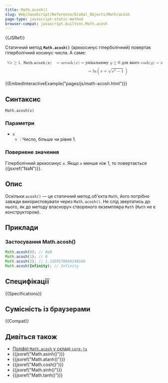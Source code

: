 ```yaml
---
title: Math.acosh()
slug: Web/JavaScript/Reference/Global_Objects/Math/acosh
page-type: javascript-static-method
browser-compat: javascript.builtins.Math.acosh
---
```


{{JSRef}}

Статичний метод **`Math.acosh()`** (арккосинус гіперболічний) повертає гіперболічний косинус числа. А саме:

<!-- prettier-ignore-start -->
<math display="block">
  <semantics><mtable columnalign="right left right left right left right left right left" columnspacing="0em" displaystyle="true"><mtr><mtd><mo>∀</mo><mi>x</mi><mo>≥</mo><mn>1</mn><mo>,</mo><mspace width="0.2777777777777778em"></mspace><mrow><mo lspace="0em" rspace="0.16666666666666666em">𝙼𝚊𝚝𝚑.𝚊𝚌𝚘𝚜𝚑</mo><mo stretchy="false">(</mo><mi>𝚡</mi><mo stretchy="false">)</mo></mrow></mtd><mtd><mo>=</mo><mo lspace="0em" rspace="0.16666666666666666em">arcosh</mo><mo stretchy="false">(</mo><mi>x</mi><mo stretchy="false">)</mo><mo>=</mo><mtext>унікальному&nbsp;</mtext><mi>y</mi><mo>≥</mo><mn>0</mn><mtext>&nbsp;для якого&nbsp;</mtext><mo lspace="0em" rspace="0em">cosh</mo><mo stretchy="false">(</mo><mi>y</mi><mo stretchy="false">)</mo><mo>=</mo><mi>x</mi></mtd></mtr><mtr><mtd></mtd><mtd><mo>=</mo><mo lspace="0em" rspace="0em">ln</mo><mrow><mo>(</mo><mrow><mi>x</mi><mo>+</mo><msqrt><mrow><msup><mi>x</mi><mn>2</mn></msup><mo>−</mo><mn>1</mn></mrow></msqrt></mrow><mo>)</mo></mrow></mtd></mtr></mtable><annotation encoding="TeX">\begin{aligned}\forall x \geq 1,\;\mathtt{\operatorname{Math.acosh}(x)} &= \operatorname{arcosh}(x) = \text{унікальному } y \geq 0 \text{ для якого } \cosh(y) = x\\&= \ln\left(x + \sqrt{x^2-1}\right)\end{aligned}</annotation></semantics>
</math>
<!-- prettier-ignore-end -->

{{EmbedInteractiveExample("pages/js/math-acosh.html")}}

## Синтаксис

```js-nolint
Math.acosh(x)
```

### Параметри

- `x`
  - : Число, більше чи рівне 1.

### Повернене значення

Гіперболічний арккосинус `x`. Якщо `x` менше ніж 1, то повертається {{jsxref("NaN")}}.

## Опис

Оскільки `acosh()` — це статичний метод об'єкта `Math`, його потрібно завжди використовувати через `Math.acosh()`. Не слід звертатись до нього, як до методу власноруч створеного екземпляра `Math` (`Math` не є конструктором).

## Приклади

### Застосування Math.acosh()

```js
Math.acosh(0); // NaN
Math.acosh(1); // 0
Math.acosh(2); // 1.3169578969248166
Math.acosh(Infinity); // Infinity
```

## Специфікації

{{Specifications}}

## Сумісність із браузерами

{{Compat}}

## Дивіться також

- [Поліфіл `Math.acosh` у складі `core-js`](https://github.com/zloirock/core-js#ecmascript-math)
- {{jsxref("Math.asinh()")}}
- {{jsxref("Math.atanh()")}}
- {{jsxref("Math.cosh()")}}
- {{jsxref("Math.sinh()")}}
- {{jsxref("Math.tanh()")}}
